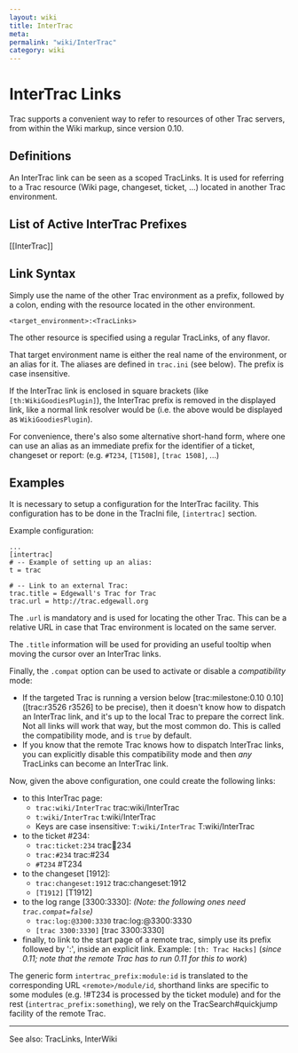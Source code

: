 ```yaml
---
layout: wiki
title: InterTrac
meta: 
permalink: "wiki/InterTrac"
category: wiki
---
```

<!-- Name: InterTrac -->
<!-- Version: 3 -->
<!-- Author: trac -->

# InterTrac Links

Trac supports a convenient way to refer to resources of other Trac servers, from within the Wiki markup, since version 0.10.

## Definitions

An InterTrac link can be seen as a scoped TracLinks.
It is used for referring to a Trac resource 
(Wiki page, changeset, ticket, ...) located in another
Trac environment.

## List of Active InterTrac Prefixes

[[InterTrac]]

## Link Syntax

Simply use the name of the other Trac environment as a prefix, 
followed by a colon, ending with the resource located in the other environment.


    <target_environment>:<TracLinks>

The other resource is specified using a regular TracLinks, of any flavor.

That target environment name is either the real name of the 
environment, or an alias for it. 
The aliases are defined in `trac.ini` (see below).
The prefix is case insensitive.

If the InterTrac link is enclosed in square brackets (like `[th:WikiGoodiesPlugin]`), the InterTrac prefix is removed in the displayed link, like a normal link resolver would be (i.e. the above would be displayed as `WikiGoodiesPlugin`).

For convenience, there's also some alternative short-hand form, 
where one can use an alias as an immediate prefix 
for the identifier of a ticket, changeset or report:
(e.g. `#T234`, `[T1508]`, `[trac 1508]`, ...)

## Examples

It is necessary to setup a configuration for the InterTrac facility.
This configuration has to be done in the TracIni file, `[intertrac]` section.

Example configuration:

    ...
    [intertrac]
    # -- Example of setting up an alias:
    t = trac
    
    # -- Link to an external Trac:
    trac.title = Edgewall's Trac for Trac
    trac.url = http://trac.edgewall.org

The `.url` is mandatory and is used for locating the other Trac.
This can be a relative URL in case that Trac environment is located 
on the same server.

The `.title` information will be used for providing an useful tooltip
when moving the cursor over an InterTrac links.

Finally, the `.compat` option can be used to activate or disable
a _compatibility_ mode:
 * If the targeted Trac is running a version below [trac:milestone:0.10 0.10] 
   ([trac:r3526 r3526] to be precise), then it doesn't know how to dispatch an InterTrac 
   link, and it's up to the local Trac to prepare the correct link. 
   Not all links will work that way, but the most common do. 
   This is called the compatibility mode, and is `true` by default. 
 * If you know that the remote Trac knows how to dispatch InterTrac links, 
   you can explicitly disable this compatibility mode and then _any_ 
   TracLinks can become an InterTrac link.

Now, given the above configuration, one could create the following links:
 * to this InterTrac page:
   * `trac:wiki/InterTrac` trac:wiki/InterTrac
   * `t:wiki/InterTrac` t:wiki/InterTrac
   * Keys are case insensitive: `T:wiki/InterTrac` T:wiki/InterTrac
 * to the ticket #234:
   * `trac:ticket:234` trac:ticket:234
   * `trac:#234` trac:#234 
   * `#T234` #T234
 * to the changeset [1912]:
   * `trac:changeset:1912` trac:changeset:1912
   * `[T1912]` [T1912]
 * to the log range [3300:3330]: *(Note: the following ones need `trac.compat=false`)*
   * `trac:log:@3300:3330` trac:log:@3300:3330  
   * `[trac 3300:3330]` [trac 3300:3330] 
 * finally, to link to the start page of a remote trac, simply use its prefix followed by ':', inside an explicit link. Example: `[th: Trac Hacks]` (_since 0.11; note that the _remote_ Trac has to run 0.11 for this to work_)

The generic form `intertrac_prefix:module:id` is translated
to the corresponding URL `<remote>/module/id`, shorthand links
are specific to some modules (e.g. !#T234 is processed by the
ticket module) and for the rest (`intertrac_prefix:something`),
we rely on the TracSearch#quickjump facility of the remote Trac.

----
See also: TracLinks, InterWiki
